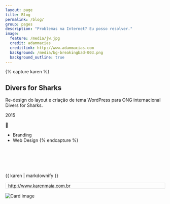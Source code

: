 ```yaml
---
layout: page
title: Blog
permalink: /blog/
group: pages
description: "Problemas na Internet? Eu posso resolver."
image:
  feature: /media/jw.jpg
  credit: adammacias
  creditlink: http://www.adammacias.com
  background: /media/bg-breakingbad-003.png
  background_outline: true
---
```


<style type="text/css">
  .entry-content .container {max-width: 740px}
  #carousel-skills .carousel-inner { }
  #carousel-skills .carousel-inner .item-img { min-height: 150px; margin: 0 auto;
    display: flex;
    justify-content: center;
    align-items: flex-end;
    height: 150px;
    width: 100%;}
  #carousel-skills .carousel-inner .item-img img  {max-height: 150px; max-width: 100%;}
  #carousel-skills .carousel-indicators { bottom: -100px;}
  #carousel-skills .carousel-indicators li {border-color: #000000;}
  #carousel-skills .carousel-indicators li.active {background-color: #000000;}
  #carousel-skills .carousel-innerx {  bottom: -50px!important; }
  #carousel-skills .carousel-inner h4 {text-shadow: 0; margin-top: 1.5rem;  }
</style>

{% capture karen %}
## Divers for Sharks

Re-design do layout e criação de tema WordPress para ONG internacional Divers for Sharks.

2015

:no_entry_sign:

- Branding
- Web Design
{% endcapture %}

<article class="portfolio portoflio-karenmaia row">
  <div class="portfolio-description col-md-4">
    {{ karen | markdownify }}
  </div>
  <div class="portfolio-image col-md-8">
    <div class="card">
      <div class="card-block">
        <p class="card-subtitle text-muted m-a-0"><a href="http://www.karenmaia.com.br">http://www.karenmaia.com.br</a> &nbsp;<i class="fa fa-external-link fa-fw"></i></p>
      </div>
      <img class="img-fluid" src="{{ site.url }}/media/portfolio/karenmaia.gif" alt="Card image">
    </div>
  </div>
</article>

<style type="text/css">
.portfolio .portfolio-description {
padding-top: 5rem;
}
.portfolio .portfolio-image .card .card-subtitle {
    border: 1px solid #E5E5E5;
    padding-left: 0.5rem;
    border-radius: 2px;
  }
</style>

